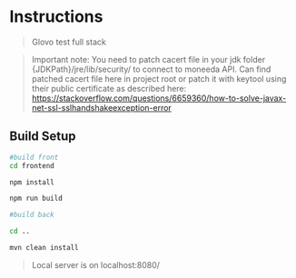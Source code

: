 # Instructions

> Glovo test full stack

>Important note:
You need to patch cacert file in your jdk folder {JDKPath}/jre/lib/security/ to connect to moneeda API.
Can find patched cacert file here in project root or patch it with keytool using their public certificate as described here:
https://stackoverflow.com/questions/6659360/how-to-solve-javax-net-ssl-sslhandshakeexception-error

## Build Setup

``` bash
#build front
cd frontend

npm install

npm run build

#build back

cd ..

mvn clean install

```
>Local server is on localhost:8080/ 
 

